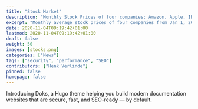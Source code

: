 ```yaml
---
title: "Stock Market"
description: "Monthly Stock Prices of four companies: Amazon, Apple, IBM and Microsoft from Jan 1, 2000 to Mar 1, 2010. Original visualization was composed using d3.js on d3noob.org"
excerpt: "Monthly average stock prices of four companies from Jan 1, 2000 to Mar 1, 2010."
date: 2020-11-04T09:19:42+01:00
lastmod: 2020-11-04T09:19:42+01:00
draft: false
weight: 50
images: [stocks.png]
categories: ["News"]
tags: ["security", "performance", "SEO"]
contributors: ["Henk Verlinde"]
pinned: false
homepage: false
---
```


Introducing Doks, a Hugo theme helping you build modern documentation websites that are secure, fast, and SEO-ready — by default.
